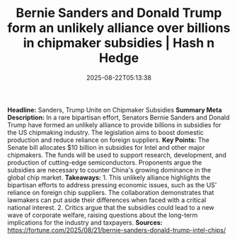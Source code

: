 ﻿---
title: "Bernie Sanders and Donald Trump form an unlikely alliance over billions in chipmaker subsidies | Hash n Hedge"
date: "2025-08-22T05:13:38"
category: "Markets"
summary: ""
slug: "bernie-sanders-and-donald-trump-form-an-unlikely-alliance-ov"
source_urls:
  - ""
seo:
  title: "Bernie Sanders and Donald Trump form an unlikely alliance over billions in chipmaker subsidies | Hash n Hedge | Hash n Hedge"
  description: ""
  keywords: ["news", "markets", "brief"]
---
**Headline:** Sanders, Trump Unite on Chipmaker Subsidies  **Summary Meta Description:** In a rare bipartisan effort, Senators Bernie Sanders and Donald Trump have formed an unlikely alliance to provide billions in subsidies for the US chipmaking industry. The legislation aims to boost domestic production and reduce reliance on foreign suppliers.  **Key Points:**   The Senate bill allocates $10 billion in subsidies for Intel and other major chipmakers.  The funds will be used to support research, development, and production of cutting-edge semiconductors.  Proponents argue the subsidies are necessary to counter China's growing dominance in the global chip market.  **Takeaways:**  1. This unlikely alliance highlights the bipartisan efforts to address pressing economic issues, such as the US' reliance on foreign chip suppliers. The collaboration demonstrates that lawmakers can put aside their differences when faced with a critical national interest. 2. Critics argue that the subsidies could lead to a new wave of corporate welfare, raising questions about the long-term implications for the industry and taxpayers.  **Sources:** https://fortune.com/2025/08/21/bernie-sanders-donald-trump-intel-chips/